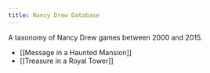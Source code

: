 ```yaml
---
title: Nancy Drew Database
---
```


A taxonomy of Nancy Drew games between 2000 and 2015.

<!-- QueryToSerialize: LIST WHERE contains(file.folder, this.file.folder) and release > 0 sort release asc -->
<!-- SerializedQuery: LIST WHERE contains(file.folder, this.file.folder) and release > 0 sort release asc -->
- [[Message in a Haunted Mansion]]
- [[Treasure in a Royal Tower]]
<!-- SerializedQuery END -->
